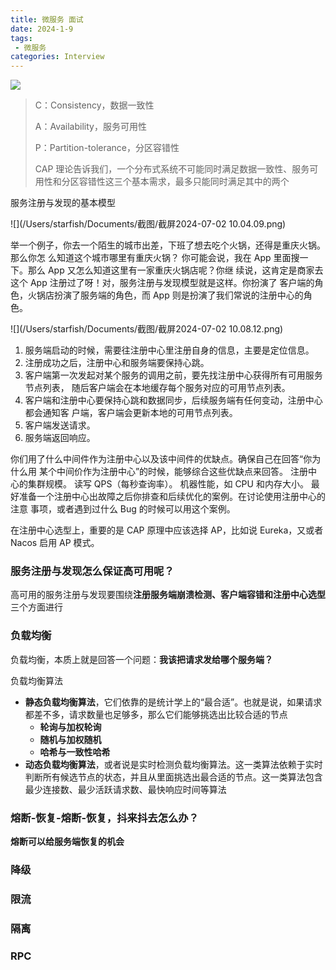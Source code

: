 ```yaml
---
title: 微服务 面试
date: 2024-1-9
tags: 
 - 微服务
categories: Interview
---
```


![](https://img.starfish.ink/common/faq-banner.png)

> C：Consistency，数据一致性
>
> A：Availability，服务可用性
>
> P：Partition-tolerance，分区容错性
>
> CAP 理论告诉我们，一个分布式系统不可能同时满足数据一致性、服务可用性和分区容错性这三个基本需求，最多只能同时满足其中的两个



服务注册与发现的基本模型

![](/Users/starfish/Documents/截图/截屏2024-07-02 10.04.09.png)

举一个例子，你去一个陌生的城市出差，下班了想去吃个火锅，还得是重庆火锅。那么你怎 么知道这个城市哪里有重庆火锅？ 你可能会说，我在 App 里面搜一下。那么 App 又怎么知道这里有一家重庆火锅店呢？你继 续说，这肯定是商家去这个 App 注册过了呀！对，服务注册与发现模型就是这样。你扮演了 客户端的角色，火锅店扮演了服务端的角色，而 App 则是扮演了我们常说的注册中心的角 色。



![](/Users/starfish/Documents/截图/截屏2024-07-02 10.08.12.png)

1. 服务端启动的时候，需要往注册中心里注册自身的信息，主要是定位信息。 
2.  注册成功之后，注册中心和服务端要保持心跳。  
3. 客户端第一次发起对某个服务的调用之前，要先找注册中心获得所有可用服务节点列表， 随后客户端会在本地缓存每个服务对应的可用节点列表。 
4. 客户端和注册中心要保持心跳和数据同步，后续服务端有任何变动，注册中心都会通知客 户端，客户端会更新本地的可用节点列表。 
5. 客户端发送请求。 
6. 服务端返回响应。





你们用了什么中间件作为注册中心以及该中间件的优缺点。确保自己在回答“你为什么用 某个中间价作为注册中心”的时候，能够综合这些优缺点来回答。 注册中心的集群规模。 读写 QPS（每秒查询率）。 机器性能，如 CPU 和内存大小。 最好准备一个注册中心出故障之后你排查和后续优化的案例。在讨论使用注册中心的注意 事项，或者遇到过什么 Bug 的时候可以用这个案例。



在注册中心选型上，重要的是 CAP 原理中应该选择 AP，比如说 Eureka，又或者 Nacos 启用 AP 模式。

### 服务注册与发现怎么保证高可用呢？

高可用的服务注册与发现要围绕**注册服务端崩溃检测、客户端容错和注册中心选型**三个方面进行



### 负载均衡

负载均衡，本质上就是回答一个问题：**我该把请求发给哪个服务端？**

负载均衡算法

- **静态负载均衡算法**，它们依靠的是统计学上的“最合适”。也就是说，如果请求都差不多，请求数量也足够多，那么它们能够挑选出比较合适的节点
  - **轮询与加权轮询**
  - **随机与加权随机**
  - **哈希与一致性哈希**
- **动态负载均衡算法**，或者说是实时检测负载均衡算法。这一类算法依赖于实时判断所有候选节点的状态，并且从里面挑选出最合适的节点。这一类算法包含最少连接数、最少活跃请求数、最快响应时间等算法





### 熔断-恢复-熔断-恢复，抖来抖去怎么办？

**熔断可以给服务端恢复的机会**



### 降级



### 限流



### 隔离



### RPC

